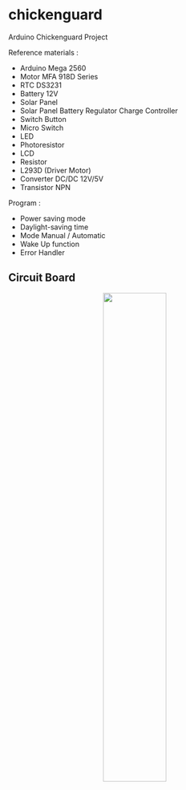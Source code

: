# chickenguard
Arduino Chickenguard Project

Reference materials :
- Arduino Mega 2560
- Motor MFA 918D Series
- RTC DS3231
- Battery 12V
- Solar Panel
- Solar Panel Battery Regulator Charge Controller
- Switch Button
- Micro Switch
- LED
- Photoresistor
- LCD
- Resistor
- L293D (Driver Motor)
- Converter DC/DC 12V/5V
- Transistor NPN

Program :
  - Power saving mode
  - Daylight-saving time
  - Mode Manual / Automatic
  - Wake Up function
  - Error Handler

## Circuit Board 
<p align="center">
  <img src="https://github.com/vhuynen/chickenguard/blob/master/Pictures/Circuit%20board.jpg" width="50%">
</p>
